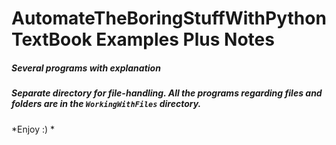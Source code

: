 # AutomateTheBoringStuffWithPython TextBook Examples Plus Notes


##### Several programs with explanation 

##### Separate directory for file-handling. All the programs regarding files and folders are in the `WorkingWithFiles` directory.



*Enjoy :) *
